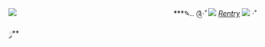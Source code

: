 ![](https://media.discordapp.net/attachments/892283855623565382/1104899790988378143/image.png?width=1025&height=184)
 ㅤㅤㅤㅤㅤㅤㅤㅤㅤㅤㅤㅤㅤㅤㅤㅤㅤㅤㅤㅤㅤㅤㅤㅤ***✎.. ༊*·˚ ![](https://mikejima.crd.co/assets/images/shadow/e68ce3d1_original.gif?v=09a9ae7e) [Rentry](https://rentry.co/webadas) ![](https://mikejima.crd.co/assets/images/shadow/f44e21b1_original.gif?v=09a9ae7e)   ·˚ ༘***

